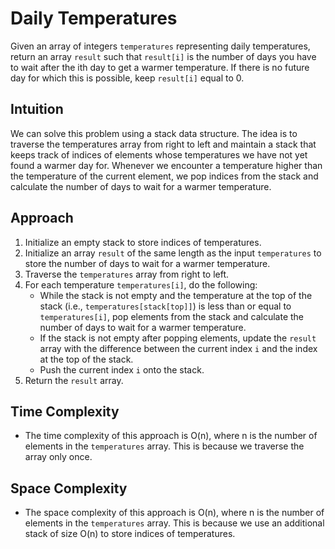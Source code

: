 # Daily Temperatures
Given an array of integers `temperatures` representing daily temperatures, return an array `result` such that `result[i]` is the number of days you have to wait after the ith day to get a warmer temperature. If there is no future day for which this is possible, keep `result[i]` equal to 0.

## Intuition
We can solve this problem using a stack data structure. The idea is to traverse the temperatures array from right to left and maintain a stack that keeps track of indices of elements whose temperatures we have not yet found a warmer day for. Whenever we encounter a temperature higher than the temperature of the current element, we pop indices from the stack and calculate the number of days to wait for a warmer temperature.

## Approach
1. Initialize an empty stack to store indices of temperatures.
2. Initialize an array `result` of the same length as the input `temperatures` to store the number of days to wait for a warmer temperature.
3. Traverse the `temperatures` array from right to left.
4. For each temperature `temperatures[i]`, do the following:
   - While the stack is not empty and the temperature at the top of the stack (i.e., `temperatures[stack[top]]`) is less than or equal to `temperatures[i]`, pop elements from the stack and calculate the number of days to wait for a warmer temperature.
   - If the stack is not empty after popping elements, update the `result` array with the difference between the current index `i` and the index at the top of the stack.
   - Push the current index `i` onto the stack.
5. Return the `result` array.

## Time Complexity
- The time complexity of this approach is O(n), where n is the number of elements in the `temperatures` array. This is because we traverse the array only once.

## Space Complexity
- The space complexity of this approach is O(n), where n is the number of elements in the `temperatures` array. This is because we use an additional stack of size O(n) to store indices of temperatures.